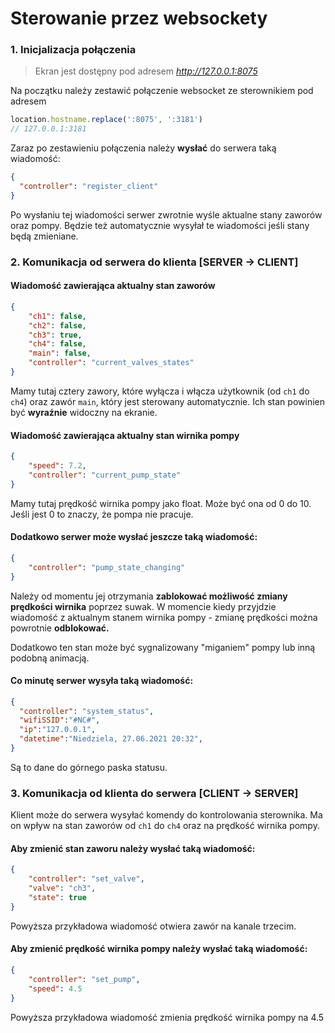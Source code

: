 # Sterowanie przez websockety

### 1. Inicjalizacja połączenia

> Ekran jest dostępny pod adresem *http://127.0.0.1:8075*

Na początku należy zestawić połączenie websocket ze sterownikiem pod adresem
```javascript
location.hostname.replace(':8075', ':3181')
// 127.0.0.1:3181
```

Zaraz po zestawieniu połączenia należy **wysłać** do serwera taką wiadomość:
```json
{
  "controller": "register_client"
}
```

Po wysłaniu tej wiadomości serwer zwrotnie wyśle aktualne stany zaworów oraz pompy. Będzie też automatycznie wysyłał te wiadomości jeśli stany będą zmieniane.

### 2. Komunikacja od serwera do klienta [SERVER -> CLIENT]
#### Wiadomość zawierająca aktualny stan zaworów
```json 
{
    "ch1": false,
    "ch2": false,
    "ch3": true,
    "ch4": false,
    "main": false,
    "controller": "current_valves_states"
}
```
Mamy tutaj cztery zawory, które wyłącza i włącza użytkownik (od `ch1` do `ch4`) oraz zawór `main`, który jest sterowany automatycznie. Ich stan powinien być **wyraźnie** widoczny na ekranie.

#### Wiadomość zawierająca aktualny stan wirnika pompy
```json 
{
    "speed": 7.2,
    "controller": "current_pump_state"
}
```
Mamy tutaj prędkość wirnika pompy jako float. Może być ona od 0 do 10. Jeśli jest 0 to znaczy, że pompa nie pracuje.

#### Dodatkowo serwer może wysłać jeszcze taką wiadomość:
```json 
{
    "controller": "pump_state_changing"
}
```
Należy od momentu jej otrzymania **zablokować możliwość zmiany prędkości wirnika** poprzez suwak. W momencie kiedy przyjdzie wiadomość z aktualnym stanem wirnika pompy - zmianę prędkości można powrotnie **odblokować.**

Dodatkowo ten stan może być sygnalizowany "miganiem" pompy lub inną podobną animacją.

#### Co minutę serwer wysyła taką wiadomość:
```json
{
  "controller": "system_status",
  "wifiSSID":"#NC#",
  "ip":"127.0.0.1",
  "datetime":"Niedziela, 27.06.2021 20:32",
}
```
Są to dane do górnego paska statusu.

### 3. Komunikacja od klienta do serwera [CLIENT -> SERVER]
Klient może do serwera wysyłać komendy do kontrolowania sterownika. Ma on wpływ na stan zaworów od `ch1` do `ch4` oraz na prędkość wirnika pompy.

#### Aby zmienić stan zaworu należy wysłać taką wiadomość:
```json 
{
    "controller": "set_valve",
    "valve": "ch3",
    "state": true
}
```
Powyższa przykładowa wiadomość otwiera zawór na kanale trzecim.

#### Aby zmienić prędkość wirnika pompy należy wysłać taką wiadomość:
```json 
{
    "controller": "set_pump",
    "speed": 4.5
}
```
Powyższa przykładowa wiadomość zmienia prędkość wirnika pompy na 4.5